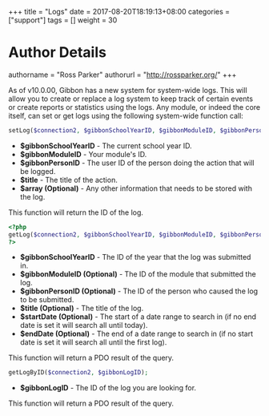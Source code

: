 +++
title = "Logs"
date = 2017-08-20T18:19:13+08:00
categories = ["support"]
tags = []
weight = 30
# Author Details
authorname = "Ross Parker"
authorurl = "http://rossparker.org/"
+++

As of v10.0.00, Gibbon has a new system for system-wide logs. This will allow you to create or replace a log system to keep track of certain events or create reports or statistics using the logs. Any module, or indeed the core itself, can set or get logs using the following system-wide function call:

```php
setLog($connection2, $gibbonSchoolYearID, $gibbonModuleID, $gibbonPersonID, $title, $array);
```

*   **$gibbonSchoolYearID** - The current school year ID.
*   **$gibbonModuleID** - Your module's ID.
*   **$gibbonPersonID** - The user ID of the person doing the action that will be logged.
*   **$title** - The title of the action.
*   **$array (Optional)** - Any other information that needs to be stored with the log.

This function will return the ID of the log.

``` php
<?php
getLog($connection2, $gibbonSchoolYearID, $gibbonModuleID, $gibbonPersonID, $title, $startDate, $endDate);
?>
```

*   **$gibbonSchoolYearID** - The ID of the year that the log was submitted in.
*   **$gibbonModuleID (Optional)** - The ID of the module that submitted the log.
*   **$gibbonPersonID **(Optional)**** - The ID of the person who caused the log to be submitted.
*   **$title **(Optional)**** - The title of the log.
*   **$startDate **(Optional)**** - The start of a date range to search in (if no end date is set it will search all until today).
*   **$endDate **(Optional)**** - The end of a date range to search in (if no start date is set it will search all until the first log).

This function will return a PDO result of the query.

```php
getLogByID($connection2, $gibbonLogID);
```

*   **$gibbonLogID** - The ID of the log you are looking for.

This function will return a PDO result of the query.
